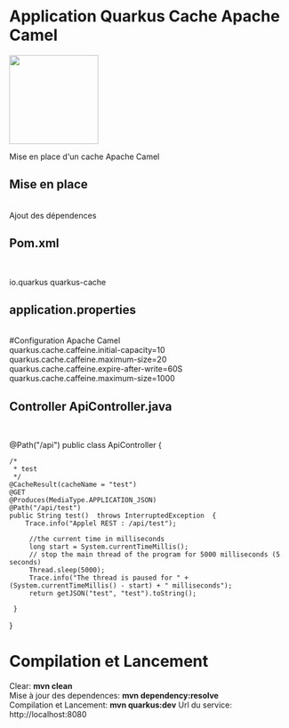 <h1>Application Quarkus Cache Apache Camel</h1>
<img src="https://github.com/neogiciel/quarkus-cache-cafeine/assets/123723616/c56eb91d-dfb8-49a1-98b8-0da983bb9476" height=160px>
<p>
Mise en place d'un cache Apache Camel
</p>
<h2>Mise en place</h2><br>
Ajout des dépendences<br>
<h2>Pom.xml</h2><br>
<p>
<dependency>
  <groupId>io.quarkus</groupId>
  <artifactId>quarkus-cache</artifactId>
</dependency>
<h2>application.properties</h2><br>
#Configuration Apache Camel<br>
quarkus.cache.caffeine.initial-capacity=10<br>
quarkus.cache.caffeine.maximum-size=20<br>
quarkus.cache.caffeine.expire-after-write=60S<br>
quarkus.cache.caffeine.maximum-size=1000<br>
</p>
<h2>Controller ApiController.java</h2><br>
<p>
@Path("/api")
public class ApiController {
 
    /*
     * test
     */
    @CacheResult(cacheName = "test")
    @GET
    @Produces(MediaType.APPLICATION_JSON)
    @Path("/api/test")
    public String test()  throws InterruptedException  {
        Trace.info("Applel REST : /api/test");        
    
         //the current time in milliseconds
         long start = System.currentTimeMillis();
         // stop the main thread of the program for 5000 milliseconds (5 seconds)
         Thread.sleep(5000);
         Trace.info("The thread is paused for " + (System.currentTimeMillis() - start) + " milliseconds");
         return getJSON("test", "test").toString();

     }

 
}
<p>

<h1>Compilation et Lancement</h1>
<p>
Clear: <b>mvn clean</b><br>
Mise à jour des dependences: <b>mvn dependency:resolve</b><br>
Compilation et Lancement: <b>mvn quarkus:dev</b>
Url du service: http://localhost:8080<br>  
</p>
